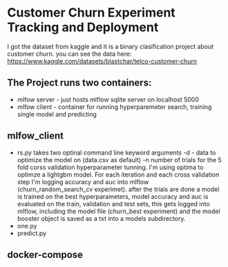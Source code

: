 # Customer Churn Experiment Tracking and Deployment
I got the dataset from kaggle and it is a binary clasification project about customer churn. you can see the data here: https://www.kaggle.com/datasets/blastchar/telco-customer-churn

## The Project runs two containers:
* mlfow server - just hosts mlflow sqlite server on localhost 5000
* mlfow client - container for running hyperparemeter search, training single model and predicting

## mlfow_client
* rs.py
  takes two optinal command line keyword arguments -d - data to optimize the model on (data.csv as default) -n number of trials for the 5 fold corss validation hyperparameter tunning. I'm using   optima to optimze a lightgbm model. For each iteration and each cross validation step I'm logging accuracy and auc into mlflow (churn_random_search_cv experimet). after the trials are done a model is trained on the best hyperparameters, model accuracy and auc is evaluated on the train, validation and test sets, this gets logged into mlflow, including the model file (churn_best experiment) and the model booster object is saved as a txt into a models subdirectory.
* one.py
* predict.py

## docker-compose
